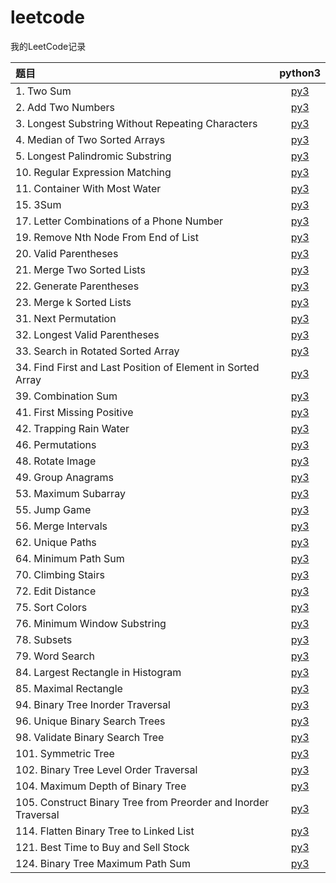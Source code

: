 # leetcode
我的LeetCode记录

| 题目 | python3 |
|:---|:---:|
|1. Two Sum | [py3](https://github.com/PingHGao/leetcode/blob/master/py3_solution/1_TwoSum.py) |
|2. Add Two Numbers | [py3](https://github.com/PingHGao/leetcode/blob/master/py3_solution/2_AddTwoNumbers.py) |
|3. Longest Substring Without Repeating Characters | [py3](https://github.com/PingHGao/leetcode/blob/master/py3_solution/3_LSWRC.py) |
|4. Median of Two Sorted Arrays| [py3](https://github.com/PingHGao/leetcode/blob/master/py3_solution/4_MedianofTwoSortedArrays.py) |
|5. Longest Palindromic Substring | [py3](https://github.com/PingHGao/leetcode/blob/master/py3_solution/5_LongestPalindromicSubstring.py)|
|10. Regular Expression Matching | [py3](https://github.com/PingHGao/leetcode/blob/master/py3_solution/10_RegularExpressionMatching.py) |
|11. Container With Most Water | [py3](https://github.com/PingHGao/leetcode/blob/master/py3_solution/11_ContainerWithMostWater.py) |
|15. 3Sum | [py3](https://github.com/PingHGao/leetcode/blob/master/py3_solution/15_3Sum.py) |
|17. Letter Combinations of a Phone Number | [py3](https://github.com/PingHGao/leetcode/blob/master/py3_solution/17_LetterCombinationsofaPhoneNumber.py) |
|19. Remove Nth Node From End of List | [py3](https://github.com/PingHGao/leetcode/blob/master/py3_solution/19_RemoveNthNodeFromEndofList.py) |
|20. Valid Parentheses | [py3](https://github.com/PingHGao/leetcode/blob/master/py3_solution/20_ValidParentheses.py) |
|21. Merge Two Sorted Lists| [py3](https://github.com/PingHGao/leetcode/blob/master/py3_solution/21_MergeTwoSortedLists.py) |
|22. Generate Parentheses| [py3](https://github.com/PingHGao/leetcode/blob/master/py3_solution/22_GenerateParentheses.py) |
|23. Merge k Sorted Lists| [py3](https://github.com/PingHGao/leetcode/blob/master/py3_solution/23_MergekSortedLists.py) |
|31. Next Permutation | [py3](https://github.com/PingHGao/leetcode/blob/master/py3_solution/31_NextPermutation.py) |
|32. Longest Valid Parentheses | [py3](https://github.com/PingHGao/leetcode/blob/master/py3_solution/32_LongestValidParentheses.py) |
|33. Search in Rotated Sorted Array | [py3](https://github.com/PingHGao/leetcode/blob/master/py3_solution/33_SearchinRotatedSortedArray.py) |
|34. Find First and Last Position of Element in Sorted Array | [py3](https://github.com/PingHGao/leetcode/blob/master/py3_solution/34_FindFirstandLastPositionofElementinSortedArray.py) |
|39. Combination Sum | [py3](https://github.com/PingHGao/leetcode/blob/master/py3_solution/39_CombinationSum.py) |
|41. First Missing Positive | [py3](https://github.com/PingHGao/leetcode/blob/master/py3_solution/41_FirstMissingPositive.py) |
|42. Trapping Rain Water| [py3](https://github.com/PingHGao/leetcode/blob/master/py3_solution/42_TrappingRainWater.py) |
|46. Permutations | [py3](https://github.com/PingHGao/leetcode/blob/master/py3_solution/46_Permutations.py) |
|48. Rotate Image|[py3](https://github.com/PingHGao/leetcode/blob/master/py3_solution/48_RotateImage.py)|
|49. Group Anagrams|[py3](https://github.com/PingHGao/leetcode/blob/master/py3_solution/49_GroupAnagrams.py)|
|53. Maximum Subarray | [py3](https://github.com/PingHGao/leetcode/blob/master/py3_solution/53_MaximumSubarray.py) |
|55. Jump Game|[py3](https://github.com/PingHGao/leetcode/blob/master/py3_solution/55_JumpGame.py)|
|56. Merge Intervals|[py3](https://github.com/PingHGao/leetcode/blob/master/py3_solution/56_MergeIntervals.py)|
|62. Unique Paths|[py3](https://github.com/PingHGao/leetcode/blob/master/py3_solution/62_UniquePaths.py)|
|64. Minimum Path Sum|[py3](https://github.com/PingHGao/leetcode/blob/master/py3_solution/64_MinimumPathSum.py)|
|70. Climbing Stairs|[py3](https://github.com/PingHGao/leetcode/blob/master/py3_solution/70_ClimbingStairs.py)|
|72. Edit Distance|[py3](https://github.com/PingHGao/leetcode/blob/master/py3_solution/72_EditDistance.py)|
|75. Sort Colors|[py3](https://github.com/PingHGao/leetcode/blob/master/py3_solution/75_SortColors.py)|
|76. Minimum Window Substring|[py3](https://github.com/PingHGao/leetcode/blob/master/py3_solution/76_MinimumWindowSubstring.py)|
|78. Subsets|[py3](https://github.com/PingHGao/leetcode/blob/master/py3_solution/78_Subsets.py)|
|79. Word Search|[py3](https://github.com/PingHGao/leetcode/blob/master/py3_solution/79_WordSearch.py)|
|84. Largest Rectangle in Histogram|[py3](https://github.com/PingHGao/leetcode/blob/master/py3_solution/84_LargestRectangleinHistogram.py)|
|85. Maximal Rectangle|[py3](https://github.com/PingHGao/leetcode/blob/master/py3_solution/85_MaximalRectangle.py)|
|94. Binary Tree Inorder Traversal|[py3](https://github.com/PingHGao/leetcode/blob/master/py3_solution/94_BinaryTreeInorderTraversal.py)|
|96. Unique Binary Search Trees|[py3](https://github.com/PingHGao/leetcode/blob/master/py3_solution/96_UniqueBinarySearchTrees.py)|
|98. Validate Binary Search Tree|[py3](https://github.com/PingHGao/leetcode/blob/master/py3_solution/98_ValidateBinarySearchTree.py)|
|101. Symmetric Tree|[py3](https://github.com/PingHGao/leetcode/blob/master/py3_solution/101_SymmetricTree.py)|
|102. Binary Tree Level Order Traversal|[py3](https://github.com/PingHGao/leetcode/blob/master/py3_solution/102_BinaryTreeLevelOrderTraversal.py)|
|104. Maximum Depth of Binary Tree|[py3](https://github.com/PingHGao/leetcode/blob/master/py3_solution/104_MaximumDepthofBinaryTree.py)|
|105. Construct Binary Tree from Preorder and Inorder Traversal|[py3](https://github.com/PingHGao/leetcode/blob/master/py3_solution/105_ConstructBinaryTreefromPreorderandInorderTraversal.py)|
|114. Flatten Binary Tree to Linked List|[py3](https://github.com/PingHGao/leetcode/blob/master/py3_solution/114_FlattenBinaryTreetoLinkedList.py)|
|121. Best Time to Buy and Sell Stock|[py3](https://github.com/PingHGao/leetcode/blob/master/py3_solution/121_BestTimetoBuyandSellStock.py)|
|124. Binary Tree Maximum Path Sum|[py3](https://github.com/PingHGao/leetcode/blob/master/py3_solution/124_BinaryTreeMaximumPathSum.py)|


